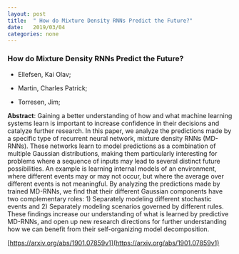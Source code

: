 ```yaml
---
layout: post
title:  " How do Mixture Density RNNs Predict the Future?"
date:   2019/03/04
categories: none
---
```




### How do Mixture Density RNNs Predict the Future?



* Ellefsen, Kai Olav; 

* Martin, Charles Patrick; 

* Torresen, Jim; 





**Abstract**:  Gaining a better understanding of how and what machine learning systems learn is important to increase confidence in their decisions and catalyze further research. In this paper, we analyze the predictions made by a specific type of recurrent neural network, mixture density RNNs (MD-RNNs). These networks learn to model predictions as a combination of multiple Gaussian distributions, making them particularly interesting for problems where a sequence of inputs may lead to several distinct future possibilities. An example is learning internal models of an environment, where different events may or may not occur, but where the average over different events is not meaningful. By analyzing the predictions made by trained MD-RNNs, we find that their different Gaussian components have two complementary roles: 1) Separately modeling different stochastic events and 2) Separately modeling scenarios governed by different rules. These findings increase our understanding of what is learned by predictive MD-RNNs, and open up new research directions for further understanding how we can benefit from their self-organizing model decomposition. 



 [https://arxiv.org/abs/1901.07859v1](https://arxiv.org/abs/1901.07859v1) 

